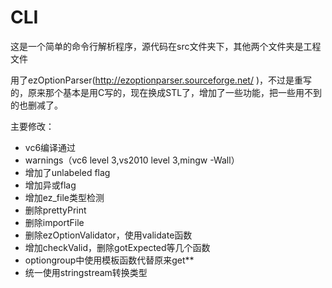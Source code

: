 # CLI

这是一个简单的命令行解析程序，源代码在src文件夹下，其他两个文件夹是工程文件

用了ezOptionParser(http://ezoptionparser.sourceforge.net/ )，不过是重写的，原来那个基本是用C写的，现在换成STL了，增加了一些功能，把一些用不到的也删减了。

主要修改：
* vc6编译通过
* warnings（vc6 level 3,vs2010 level 3,mingw -Wall）
* 增加了unlabeled flag
* 增加异或flag
* 增加ez_file类型检测
* 删除prettyPrint
* 删除importFile
* 删除ezOptionValidator，使用validate函数
* 增加checkValid，删除gotExpected等几个函数
* optiongroup中使用模板函数代替原来get**
* 统一使用stringstream转换类型
